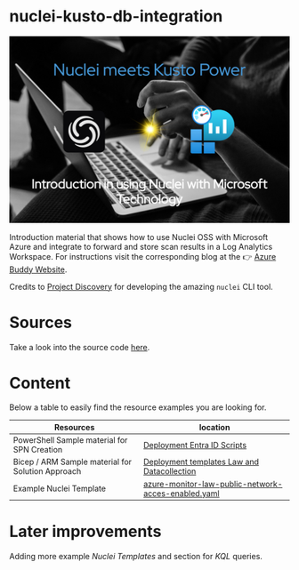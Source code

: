 # nuclei-kusto-db-integration

<img src="https://raw.githubusercontent.com/avwsolutions/nuclei-kusto-db-integration/main/images/featured.png" alt="Blog header">

Introduction material that shows how to use Nuclei OSS with Microsoft Azure and integrate to forward and store scan results in a Log Analytics Workspace. For instructions visit the corresponding blog at the :point_right: [Azure Buddy Website](https://azurebuddy.online/tips-tricks/intro-nuclei-azure/).

Credits to [Project Discovery](https://github.com/ProjectDiscovery) for developing the amazing `nuclei` CLI tool.

# Sources

Take a look into the source code [here](app/src/).

# Content

Below a table to easily find the resource examples you are looking for.

|   Resources  | location |
| -------- | ------- |
| PowerShell Sample material for SPN Creation | [Deployment Entra ID Scripts](deployment/entra/)  |
| Bicep / ARM Sample material for Solution Approach | [Deployment templates Law and Datacollection](deployment/azure/)  |
| Example Nuclei Template | [azure-monitor-law-public-network-acces-enabled.yaml](examples/nuclei-templates/azure-monitor-law-public-network-acces-enabled.yaml) |

# Later improvements

Adding more example *Nuclei Templates* and section for *KQL* queries.

